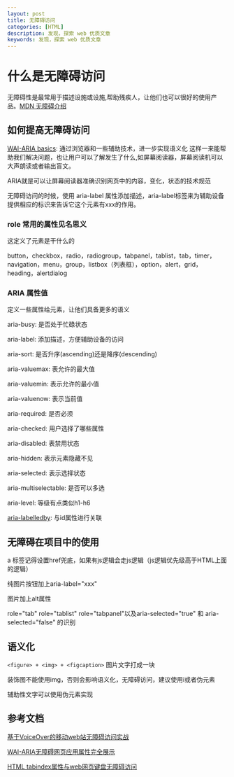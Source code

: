 ```yaml
---
layout: post
title: 无障碍访问
categories: [HTML]
description: 发现，探索 web 优质文章
keywords: 发现，探索 web 优质文章
---
```


# 什么是无障碍访问

无障碍性是最常用于描述设施或设施,帮助残疾人，让他们也可以很好的使用产品。[MDN 无障碍介绍](https://developer.mozilla.org/zh-CN/docs/Web/Accessibility) 

## 如何提高无障碍访问

[WAI-ARIA basics](https://developer.mozilla.org/zh-CN/docs/Learn/Accessibility/WAI-ARIA_basics): 通过浏览器和一些辅助技术，进一步实现语义化
这样一来能帮助我们解决问题，也让用户可以了解发生了什么,如屏幕阅读器，屏幕阅读机可以大声朗读或者输出盲文。

ARIA就是可以让屏幕阅读器准确识别网页中的内容，变化，状态的技术规范

无障碍访问的时候，使用 aria-label 属性添加描述，aria-label标签来为辅助设备提供相应的标识来告诉它这个元素有xxx的作用。

### role 常用的属性见名思义
这定义了元素是干什么的

button，checkbox，radio，radiogroup，tabpanel，tablist，tab，timer，navigation，menu，group，listbox（列表框），option，alert，grid，heading，alertdialog

### ARIA 属性值

定义一些属性给元素，让他们具备更多的语义

aria-busy: 是否处于忙碌状态

aria-label: 添加描述，方便辅助设备的访问

aria-sort: 是否升序(ascending)还是降序(descending)

aria-valuemax: 表允许的最大值

aria-valuemin: 表示允许的最小值

aria-valuenow: 表示当前值

aria-required: 是否必须

aria-checked: 用户选择了哪些属性

aria-disabled: 表禁用状态

aria-hidden: 表示元素隐藏不见

aria-selected: 表示选择状态

aria-multiselectable: 是否可以多选

aria-level: 等级有点类似h1-h6

[aria-labelledby](https://developer.mozilla.org/zh-CN/docs/Web/Accessibility/ARIA/ARIA_Techniques/Using_the_aria-labelledby_attribute): 与id属性进行关联

## 无障碍在项目中的使用
a 标签记得设置href兜底，如果有js逻辑会走js逻辑（js逻辑优先级高于HTML上面的逻辑）

纯图片按钮加上aria-label="xxx"

图片加上alt属性

role="tab" role="tablist" role="tabpanel"以及aria-selected="true" 和 aria-selected="false" 的识别

## 语义化
`<figure> + <img> + <figcaption>` 图片文字打成一块

装饰图不能使用img，否则会影响语义化，无障碍访问，建议使用i或者伪元素

辅助性文字可以使用伪元素实现


## 参考文档
[基于VoiceOver的移动web站无障碍访问实战](https://www.zhangxinxu.com/wordpress/2017/01/voiceover-aria-web-accessible-iphone/)

[WAI-ARIA无障碍网页应用属性完全展示](https://www.zhangxinxu.com/wordpress/2012/03/wai-aria-%e6%97%a0%e9%9a%9c%e7%a2%8d%e9%98%85%e8%af%bb/)

[HTML tabindex属性与web网页键盘无障碍访问](https://www.zhangxinxu.com/wordpress/2017/05/html-tabindex/)